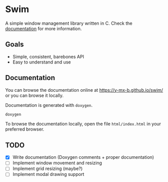 # Swim

A simple window management library written in C. Check the
[documentation](https://github.com/y-mx-b/swim/tree/master/docs) for more information.

## Goals

- Simple, consistent, barebones API
- Easy to understand and use

## Documentation

You can browse the documentation online at https://y-mx-b.github.io/swim/ or
you can browse it locally.

Documentation is generated with `doxygen`.

```sh
doxygen
```

To browse the documentation locally, open the file `html/index.html` in your
preferred browser.

## TODO

- [X] Write documentation (Doxygen comments + proper documentation)
- [ ] Implement window movement and resizing
- [ ] Implement grid resizing (maybe?)
- [ ] Implement modal drawing support
